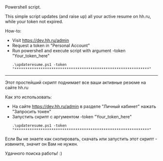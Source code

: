 Powershell script.

This simple script updates (and raise up) all your active resume on hh.ru, while your token not expired.

How-to: 
* Visit https://dev.hh.ru/admin
* Request a token in "Personal Account"
* Run powershell and execute script with argument -token "Your_token_here"
  ```
  .\updateresume.ps1 -token "**************************************************************"
  ```
-----------------------
Этот простейший скрипт поднимает все ваши активные резюме на сайте hh.ru

Как это использовать:
* На сайте https://dev.hh.ru/admin в разделе "Личный кабинет" нажать "Запросить токен"
* Запустить скрипт с аргументом -token "Your_token_here"
  ```
  .\updateresume.ps1 -token "**************************************************************"
  ```
Если Вы не знаете как скопировать, скачать или запустить этот скрипт - извините, значит он Вам не нужен.

Удачного поиска работы! :)
